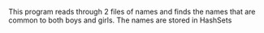 This program reads through 2 files of names and finds
 the names that are common to both boys and girls.
The names are stored in HashSets
